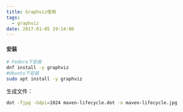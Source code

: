 ```yaml
---
title: Graphviz使用
tags:
  - graphviz
date: 2017-01-05 19:14:06
---
```



#### 安装

```Bash
# Fedora下安装
dnf install -y graphviz
#Ubuntu下安装
sudo apt install -y graphviz
```

<!-- more -->

生成文件：

```Bash
dot -Tjpg -Gdpi=1024 maven-lifecycle.dot -o maven-lifecycle.jpg
```
